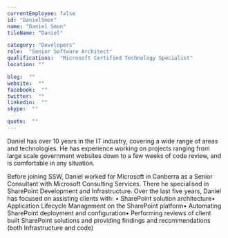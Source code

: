 ```yaml
---
currentEmployee: false
id: "DanielSmon"
name: "Daniel Smon"
tileName: "Daniel"

category: "Developers"
role:  "Senior Software Architect"
qualifications:  "Microsoft Certified Technology Specialist"
location: ""

blog:  ""
website:  ""
facebook:  ""
twitter:  ""
linkedin:  ""
skype:  ""

quote:  ""
---
```


Daniel has over 10 years in the IT industry, covering a wide range of areas and technologies. He has experience working on projects ranging from large scale government websites down to a few weeks of code review, and is comfortable in any situation.

Before joining SSW, Daniel worked for Microsoft in Canberra as a Senior Consultant with Microsoft Consulting Services. There he specialised in SharePoint Development and Infrastructure. Over the last five years, Daniel has focused on assisting clients with:
•	SharePoint solution architecture•	Application Lifecycle Management on the SharePoint platform•	Automating SharePoint deployment and configuration•	Performing reviews of client built SharePoint solutions and providing findings and recommendations (both Infrastructure and code)
